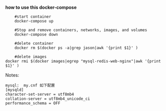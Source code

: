 **how to use this docker-compose**
  
    	#start container
    	docker-compose up
   
    	#Stop and remove containers, networks, images, and volumes
    	docker-compose down

    	#delete container
    	docker rm $(docker ps -a|grep jason|awk '{print $1}' )
	
    	#delete images
	docker rmi $(docker images|egrep "mysql-redis-web-nginx"|awk '{print $1}' )
	
Notes:

    mysql:  my.cnf 如下配置   
    [mysqld]
    character-set-server = utf8mb4
    collation-server = utf8mb4_unicode_ci
    performance_schema = OFF
   

   
